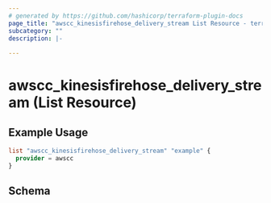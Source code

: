 ```yaml
---
# generated by https://github.com/hashicorp/terraform-plugin-docs
page_title: "awscc_kinesisfirehose_delivery_stream List Resource - terraform-provider-awscc"
subcategory: ""
description: |-
  
---
```


# awscc_kinesisfirehose_delivery_stream (List Resource)



## Example Usage

```terraform
list "awscc_kinesisfirehose_delivery_stream" "example" {
  provider = awscc
}
```

<!-- schema generated by tfplugindocs -->
## Schema
